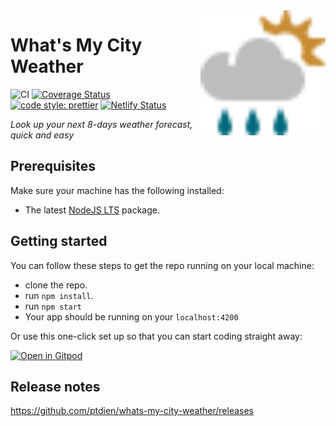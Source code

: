 <img src="public/logo.svg" height="200px" align="right"/>

# What's My City Weather
![CI](https://github.com/ptdien/whats-my-city-weather/workflows/CI/badge.svg) [![Coverage Status](https://coveralls.io/repos/github/ptdien/whats-my-city-weather/badge.svg?branch=main)](https://coveralls.io/github/ptdien/whats-my-city-weather?branch=main) [![code style: prettier](https://img.shields.io/badge/code_style-prettier-ff69b4.svg)](https://github.com/prettier/prettier) [![Netlify Status](https://api.netlify.com/api/v1/badges/52f8d160-66f2-46e2-b97f-9dd575edd62c/deploy-status)](https://app.netlify.com/sites/fervent-curran-066ad0/deploys)

_Look up your next 8-days weather forecast, quick and easy_

## Prerequisites

Make sure your machine has the following installed:

- The latest [NodeJS LTS](https://nodejs.org/en/) package.

## Getting started

You can follow these steps to get the repo running on your local machine:

- clone the repo.
- run `npm install`.
- run `npm start`
- Your app should be running on your `localhost:4200`


Or use this one-click set up so that you can start coding straight away:

[![Open in Gitpod](https://gitpod.io/button/open-in-gitpod.svg)](https://gitpod.io/from-referrer/)

## Release notes

https://github.com/ptdien/whats-my-city-weather/releases
